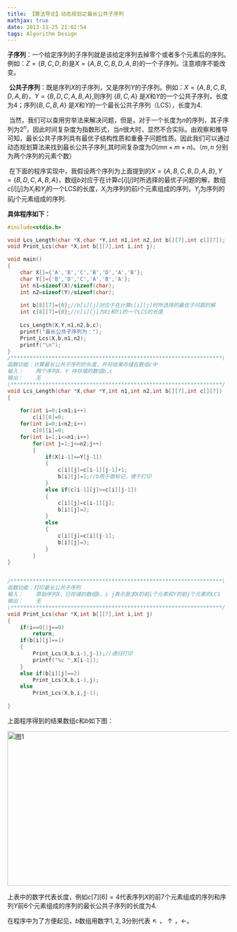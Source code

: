 ```yaml
---
title: 【算法导论】动态规划之最长公共子序列
mathjax: true
date: 2013-11-25 21:02:54
tags: Algorithm Design
---
```




​    **子序列**：一个给定序列的子序列就是该给定序列去掉零个或者多个元素后的序列。例如：$Z=\{B, C, D, B\}$是$X=\{A, B, C, B, D, A, B\}$的一个子序列。注意顺序不能改变。



​    **公共子序列**：既是序列$X$的子序列，又是序列$Y$的子序列。例如：$X=\{A, B, C, B, D, A, B\}$，$Y=\{B, D, C, A, B, A\}$,则序列 $\{B, C, A\}$ 是$X$和$Y$的一个公共子序列，长度为$4$；序列$\{B, C, B, A\}$ 是$X$和$Y$的一个最长公共子序列（LCS​），长度为$4$.

<!--more-->

​    当然，我们可以查用穷举法来解决问题，但是，对于一个长度为$n$的序列，其子序列为$2^n$，因此时间复杂度为指数形式，当$n$很大时，显然不合实际。由观察和推导可知，最长公共子序列具有最优子结构性质和重叠子问题性质。因此我们可以通过动态规划算法来找到最长公共子序列,其时间复杂度为$O(mn+m+n)$。（$m,n$ 分别为两个序列的元素个数）

​    在下面的程序实现中，我假设两个序列为上面提到的$X=\{A,B,C,B,D,A,B\}, Y=\{B, D, C, A, B, A\}$，数组$b$对应于在计算$c[i][j]$时所选择的最优子问题的解，数组$c[i][j]$为$X_i$和$Y_j$的一个LCS​的长度，$X_i$为序列的前$i$个元素组成的序列，$Y_j$为序列的前$j$个元素组成的序列.

**具体程序如下：**



```cpp
#include<stdio.h>

void Lcs_Length(char *X,char *Y,int n1,int n2,int b[][7],int c[][7]);
void Print_Lcs(char *X,int b[][7],int i,int j);

void main()
{
	char X[]={'A','B','C','B','D','A','B'};
	char Y[]={'B','D','C','A','B','A'};
	int n1=sizeof(X)/sizeof(char);
	int n2=sizeof(Y)/sizeof(char);
	
	int b[8][7]={0};//b[i][j]对应于在计算c[i][j]时所选择的最优子问题的解
	int c[8][7]={0};//c[i][j]为Xi和Yi的一个LCS的长度
	
	Lcs_Length(X,Y,n1,n2,b,c);
	printf("最长公共子序列为：");
    Print_Lcs(X,b,n1,n2);
    printf("\n");
}
/*******************************************************************\
函数功能：计算最长公共子序列的长度，并将结果存储在数组c中
输入：    两个序列X、Y 待存储的数组b,c
输出：    无
\*******************************************************************/
void Lcs_Length(char *X,char *Y,int n1,int n2,int b[][7],int c[][7])
{
	
	for(int i=0;i<n1;i++)
		c[i][0]=0;
	for(int i=0;i<n2;i++)
		c[0][i]=0;
	for(int i=1;i<=n1;i++)
		for(int j=1;j<=n2;j++)
		{
			if(X[i-1]==Y[j-1])
			{
				c[i][j]=c[i-1][j-1]+1;
				b[i][j]=1;//b用于做标记，便于打印
			}
			else if(c[i-1][j]>=c[i][j-1])
			{
				c[i][j]=c[i-1][j];
				b[i][j]=2;
			}
			else
			{
				c[i][j]=c[i][j-1];
				b[i][j]=3;
			}
		}
}


/*******************************************************************\
函数功能：打印最长公共子序列
输入：    原始序列X、已存储的数组b，i j表示是求X的前i个元素和Y的前j个元素的LCS
输出：    无
\*******************************************************************/
void Print_Lcs(char *X,int b[][7],int i,int j)
{
	if(i==0||j==0)
		return;
	if(b[i][j]==1)
	{
		Print_Lcs(X,b,i-1,j-1);//递归打印
		printf("%c ",X[i-1]);
	}
	else if(b[i][j]==2)
        Print_Lcs(X,b,i-1,j);
	else
		Print_Lcs(X,b,i,j-1);
	
}
```



上面程序得到的结果数组$c$和$b$如下图：

<img src="https://cdn.jsdelivr.net/gh/tengweitw/FigureBed@latest/20131125/20131125_fig001.jpg" width="700" height="350" title="图1" alt="图1" >



上表中的数字代表长度，例如$c[7][6]=4$代表序列$X$的前$7$个元素组成的序列和序列$Y$前$6$个元素组成的序列的最长公共子序列的长度为$4$.

在程序中为了方便起见，$b$数组用数字$1, 2, 3$分别代表$↖，↑，←$。

